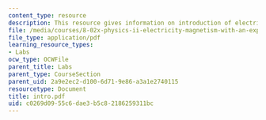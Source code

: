 ```yaml
---
content_type: resource
description: This resource gives information on introduction of electricity, and magnetism.
file: /media/courses/8-02x-physics-ii-electricity-magnetism-with-an-experimental-focus-spring-2005/c0269d0955c6dae3b5c82186259311bc_intro.pdf
file_type: application/pdf
learning_resource_types:
- Labs
ocw_type: OCWFile
parent_title: Labs
parent_type: CourseSection
parent_uid: 2a9e2ec2-d100-6d71-9e86-a3a1e2740115
resourcetype: Document
title: intro.pdf
uid: c0269d09-55c6-dae3-b5c8-2186259311bc
---
```

